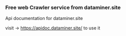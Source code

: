 ### Free web Crawler service from dataminer.site

Api documentation for dataminer.site

visit -> https://apidoc.dataminer.site/ to use it

